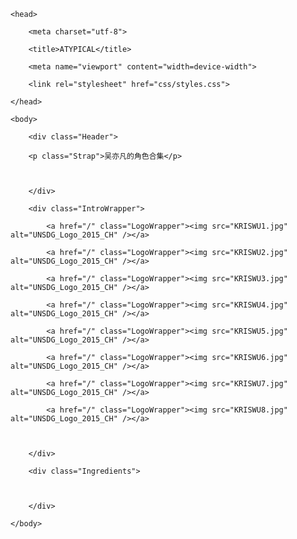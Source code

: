 <!doctype html>

<html class="no-js" lang="en">

	<head>

		<meta charset="utf-8">

		<title>ATYPICAL</title>

		<meta name="viewport" content="width=device-width">

		<link rel="stylesheet" href="css/styles.css">

	</head>

	<body>

		<div class="Header">

		<p class="Strap">吴亦凡的角色合集</p>	

		   

		</div>

		<div class="IntroWrapper">

			<a href="/" class="LogoWrapper"><img src="KRISWU1.jpg" alt="UNSDG_Logo_2015_CH" /></a>

			<a href="/" class="LogoWrapper"><img src="KRISWU2.jpg" alt="UNSDG_Logo_2015_CH" /></a>

			<a href="/" class="LogoWrapper"><img src="KRISWU3.jpg" alt="UNSDG_Logo_2015_CH" /></a>

			<a href="/" class="LogoWrapper"><img src="KRISWU4.jpg" alt="UNSDG_Logo_2015_CH" /></a>

			<a href="/" class="LogoWrapper"><img src="KRISWU5.jpg" alt="UNSDG_Logo_2015_CH" /></a>

			<a href="/" class="LogoWrapper"><img src="KRISWU6.jpg" alt="UNSDG_Logo_2015_CH" /></a>

			<a href="/" class="LogoWrapper"><img src="KRISWU7.jpg" alt="UNSDG_Logo_2015_CH" /></a>

			<a href="/" class="LogoWrapper"><img src="KRISWU8.jpg" alt="UNSDG_Logo_2015_CH" /></a>

			

		</div>

		<div class="Ingredients">

		

		</div>

	</body>

</html>